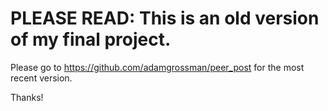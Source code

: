 PLEASE READ: This is an old version of my final project.
=========

Please go to https://github.com/adamgrossman/peer_post for the most recent version.

Thanks!
